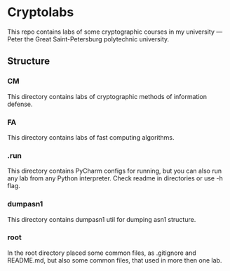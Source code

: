 # Cryptolabs

This repo contains labs of some cryptographic courses in my university — Peter the Great Saint-Petersburg polytechnic university.

## Structure

### CM

This directory contains labs of cryptographic methods of information defense.

### FA

This directory contains labs of fast computing algorithms.

### .run

This directory contains PyCharm configs for running, but you can also run any lab from any Python interpreter. Check readme in directories or use -h flag.

### dumpasn1

This directory contains dumpasn1 util for dumping asn1 structure.

### root 

In the root directory placed some common files, as .gitignore and README.md, but also some common files, that used in more then one lab. 

